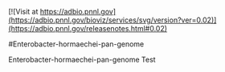 <!------------------------------------------------------------------------------>
<!--NOTES: all the comments are auto-generated. please refer to the tutorial for readme editing at https://adbio.pnnl.gov/tutorial.xxxx-->
<!--adbio-version-->
[![Visit at https://adbio.pnnl.gov](https://adbio.pnnl.gov/bioviz/services/svg/version?ver=0.02)](https://adbio.pnnl.gov/releasenotes.html#0.02)
<!--adbio-title-->
#Enterobacter-hormaechei-pan-genome
<!--adbio-description-->
Enterobacter-hormaechei-pan-genome Test
<!--adbio-funding-->
<!--adbio-publication-->
<!------------------------------------------------------------------------------>
<!--you can add any other information here-->
